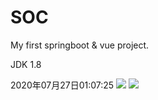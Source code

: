 # SOC
My first springboot & vue project.

JDK 1.8

2020年07月27日01:07:25
![](https://wha1e4u.oss-cn-shenzhen.aliyuncs.com/20200727010820.png)
![](https://wha1e4u.oss-cn-shenzhen.aliyuncs.com/20200727010654.png)
